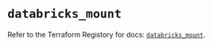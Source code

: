 # `databricks_mount`

Refer to the Terraform Registory for docs: [`databricks_mount`](https://registry.terraform.io/providers/databricks/databricks/1.15.0/docs/resources/mount).
